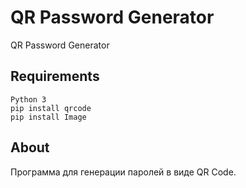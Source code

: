 # QR Password Generator

QR Password Generator

## Requirements

```
Python 3
pip install qrcode
pip install Image
```

## About

Программа для генерации паролей в виде QR Code.